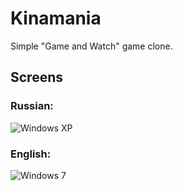 Kinamania
=============

Simple "Game and Watch" game clone.

## Screens

### Russian:
![Windows XP](https://raw.github.com/A780/Kinamania/master/screens/kinamania_ru.png)

### English:
![Windows 7](https://raw.github.com/A780/Kinamania/master/screens/kinamania_en.png)
